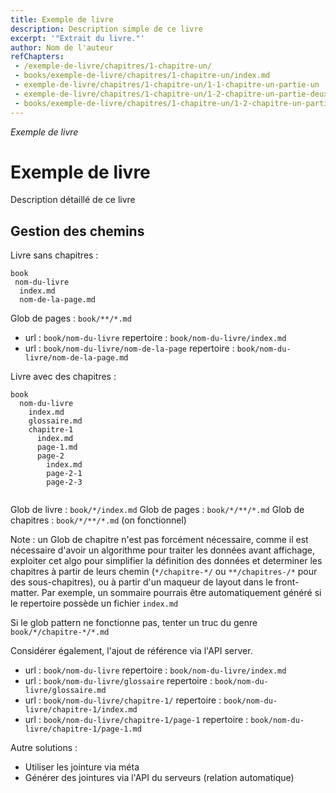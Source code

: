 ```yaml
---
title: Exemple de livre
description: Description simple de ce livre
excerpt: '"Extrait du livre."'
author: Nom de l'auteur
refChapters:
 - /exemple-de-livre/chapitres/1-chapitre-un/
 - books/exemple-de-livre/chapitres/1-chapitre-un/index.md
 - exemple-de-livre/chapitres/1-chapitre-un/1-1-chapitre-un-partie-un
 - exemple-de-livre/chapitres/1-chapitre-un/1-2-chapitre-un-partie-deux
 - books/exemple-de-livre/chapitres/1-chapitre-un/1-2-chapitre-un-partie-deux.md
---
```


*Exemple de livre*

# Exemple de livre 

Description détaillé de ce livre

## Gestion des chemins

Livre sans chapitres : 

```
book
 nom-du-livre
  index.md
  nom-de-la-page.md
```

Glob de pages : `book/**/*.md` 

- url : `book/nom-du-livre`
  repertoire : `book/nom-du-livre/index.md`
- url : `book/nom-du-livre/nom-de-la-page`
  repertoire : `book/nom-du-livre/nom-de-la-page.md`

Livre avec des chapitres :

```
book
  nom-du-livre
    index.md
    glossaire.md
    chapitre-1
      index.md
      page-1.md
      page-2
        index.md
        page-2-1
        page-2-3
        
```

Glob de livre : `book/*/index.md`
Glob de pages : `book/*/**/*.md` 
Glob de chapitres : `book/*/**/*.md` (on fonctionnel)

Note : un Glob de chapitre n'est pas forcément nécessaire, comme il est nécessaire d'avoir
un algorithme pour traiter les données avant affichage, exploiter cet algo pour simplifier 
la définition des données et determiner les chapitres à partir de leurs chemin (`*/chapitre-*/` ou `**/chapitres-/*` pour des sous-chapitres), ou à partir
d'un maqueur de layout dans le front-matter. Par exemple, un sommaire pourrais être automatiquement généré
si le repertoire possède un fichier `index.md`

Si le glob pattern ne fonctionne pas, tenter un truc
du genre `book/*/chapitre-*/*.md`

Considérer également, l'ajout de référence via l'API server.

- url : `book/nom-du-livre`
  repertoire : `book/nom-du-livre/index.md`
- url : `book/nom-du-livre/glossaire`
  repertoire : `book/nom-du-livre/glossaire.md`
- url : `book/nom-du-livre/chapitre-1/`
  repertoire : `book/nom-du-livre/chapitre-1/index.md`
- url : `book/nom-du-livre/chapitre-1/page-1`
  repertoire : `book/nom-du-livre/chapitre-1/page-1.md`

Autre solutions : 
 - Utiliser les jointure via méta
 - Générer des jointures via l'API du serveurs (relation automatique)
